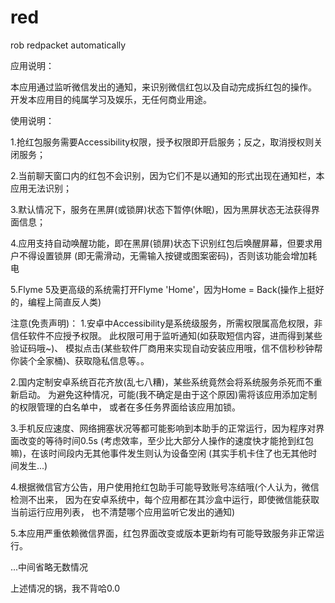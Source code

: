 # red
rob redpacket automatically

应用说明：

本应用通过监听微信发出的通知，来识别微信红包以及自动完成拆红包的操作。
开发本应用目的纯属学习及娱乐，无任何商业用途。


使用说明：

1.抢红包服务需要Accessibility权限，授予权限即开启服务；反之，取消授权则关闭服务；

2.当前聊天窗口内的红包不会识别，因为它们不是以通知的形式出现在通知栏，本应用无法识别；

3.默认情况下，服务在黑屏(或锁屏)状态下暂停(休眠)，因为黑屏状态无法获得界面信息；

4.应用支持自动唤醒功能，即在黑屏(锁屏)状态下识别红包后唤醒屏幕，但要求用户不得设置锁屏
	(即无需滑动，无需输入按键或图案密码)，否则该功能会增加耗电

5.Flyme 5及更高级的系统需打开Flyme 'Home'，因为Home = Back(操作上挺好的，编程上简直反人类)


注意(免责声明)：
1.安卓中Accessibility是系统级服务，所需权限属高危权限，非信任软件不应授予权限。
	此权限可用于监听通知(如获取短信内容，进而得到某些验证码哦~)、
	模拟点击(某些软件厂商用来实现自动安装应用哦，信不信秒秒钟帮你装个全家桶)、获取隐私信息等。。

2.国内定制安卓系统百花齐放(乱七八糟)，某些系统竟然会将系统服务杀死而不重新启动。
	为避免这种情况，可能(我不确定是由于这个原因)需将该应用添加定制的权限管理的白名单中，
	或者在多任务界面给该应用加锁。

3.手机反应速度、网络拥塞状况等都可能影响到本助手的正常运行，因为程序对界面改变的等待时间0.5s
	(考虑效率，至少比大部分人操作的速度快才能抢到红包嘛)，在该时间段内无其他事件发生则认为设备空闲
	(其实手机卡住了也无其他时间发生...)

4.根据微信官方公告，用户使用抢红包助手可能导致账号冻结哦(个人认为，微信检测不出来，
	因为在安卓系统中，每个应用都在其沙盒中运行，即使微信能获取当前运行应用列表，
	也不清楚哪个应用监听它发出的通知)

5.本应用严重依赖微信界面，红包界面改变或版本更新均有可能导致服务非正常运行。

...中间省略无数情况

上述情况的锅，我不背哈0.0
